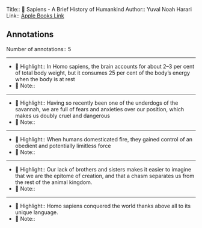 Title:: 📕 Sapiens - A Brief History of Humankind
Author:: Yuval Noah Harari
Link:: [Apple Books Link](ibooks://assetid/E00F1E187CE35F700419AE8312F79913)

## Annotations

Number of annotations:: 5

----

- 🎯 Highlight:: In Homo sapiens, the brain accounts for about 2–3 per cent of total body weight, but it consumes 25 per cent of the body’s energy when the body is at rest
- 📝 Note::  


----

- 🎯 Highlight:: Having so recently been one of the underdogs of the savannah, we are full of fears and anxieties over our position, which makes us doubly cruel and dangerous
- 📝 Note::  


----

- 🎯 Highlight:: When humans domesticated fire, they gained control of an obedient and potentially limitless force
- 📝 Note::  


----

- 🎯 Highlight:: Our lack of brothers and sisters makes it easier to imagine that we are the epitome of creation, and that a chasm separates us from the rest of the animal kingdom.
- 📝 Note::  


----

- 🎯 Highlight:: Homo sapiens conquered the world thanks above all to its unique language.
- 📝 Note::  


